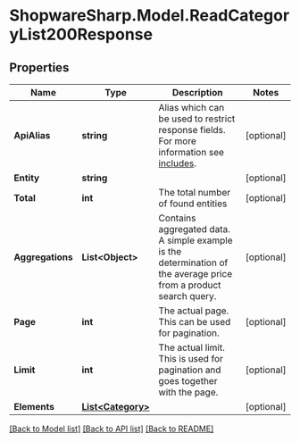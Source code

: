 # ShopwareSharp.Model.ReadCategoryList200Response

## Properties

Name | Type | Description | Notes
------------ | ------------- | ------------- | -------------
**ApiAlias** | **string** | Alias which can be used to restrict response fields. For more information see [includes](https://shopware.stoplight.io/docs/store-api/docs/concepts/search-queries.md#includes-apialias). | [optional] 
**Entity** | **string** |  | [optional] 
**Total** | **int** | The total number of found entities | [optional] 
**Aggregations** | **List&lt;Object&gt;** | Contains aggregated data. A simple example is the determination of the average price from a product search query. | [optional] 
**Page** | **int** | The actual page. This can be used for pagination. | [optional] 
**Limit** | **int** | The actual limit. This is used for pagination and goes together with the page. | [optional] 
**Elements** | [**List&lt;Category&gt;**](Category.md) |  | [optional] 

[[Back to Model list]](../README.md#documentation-for-models) [[Back to API list]](../README.md#documentation-for-api-endpoints) [[Back to README]](../README.md)

